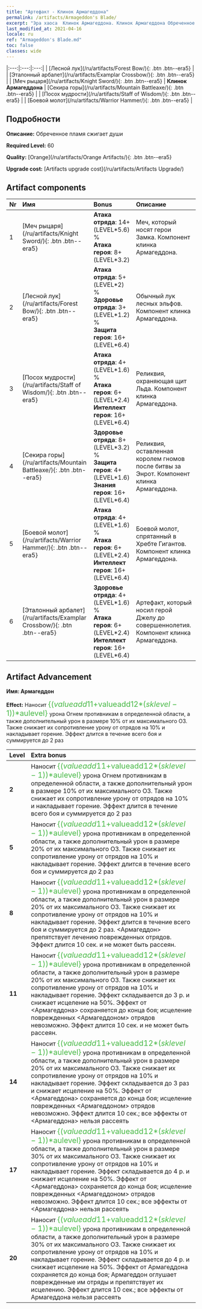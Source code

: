 ```yaml
---
title: "Артефакт - Клинок Армагеддона"
permalink: /artifacts/Armageddon's Blade/
excerpt: "Эра хаоса  Клинок Армагеддона. Клинок Армагеддона Обреченное пламя сжигает души"
last_modified_at: 2021-04-16
locale: ru
ref: "Armageddon's Blade.md"
toc: false
classes: wide
---
```


  |:---:|:---:|:---:| 
  | [Лесной лук](/ru/artifacts/Forest Bow/){: .btn .btn--era5} |   | [Эталонный арбалет](/ru/artifacts/Examplar Crossbow/){: .btn .btn--era5} | 
  | [Меч рыцаря](/ru/artifacts/Knight Sword/){: .btn .btn--era5} | **Клинок Армагеддона** | [Секира горы](/ru/artifacts/Mountain Battleaxe/){: .btn .btn--era5} | 
  | [Посох мудрости](/ru/artifacts/Staff of Wisdom/){: .btn .btn--era5} |   | [Боевой молот](/ru/artifacts/Warrior Hammer/){: .btn .btn--era5} | 


## Подробности

 **Описание:** Обреченное пламя сжигает души

 **Required Level:** 60

 **Quality:** [Orange](/ru/artifacts/Orange Artifacts/){: .btn .btn--era5}

 **Upgrade cost:** [Artifacts upgrade cost](/ru/artifacts/Artifacts Upgrade/)



## Artifact components

  | Nr |    Имя    |   Bonus | Описание | 
  |:---|:-----------|:--------|:------------| 
  | 1 | [Меч рыцаря](/ru/artifacts/Knight Sword/){: .btn .btn--era5} | **Атака отряда**: 14+(LEVEL\*5.6) %<br/>**Атака героя**: 8+(LEVEL\*3.2) | Меч, который носят герои Замка. Компонент клинка Армагеддона. | 
  | 2 | [Лесной лук](/ru/artifacts/Forest Bow/){: .btn .btn--era5} | **Атака отряда**: 5+(LEVEL\*2) %<br/>**Здоровье отряда**: 3+(LEVEL\*1.2) %<br/>**Защита героя**: 16+(LEVEL\*6.4) | Обычный лук лесных эльфов. Компонент клинка Армагеддона. | 
  | 3 | [Посох мудрости](/ru/artifacts/Staff of Wisdom/){: .btn .btn--era5} | **Атака отряда**: 4+(LEVEL\*1.6) %<br/>**Атака героя**: 6+(LEVEL\*2.4)<br/>**Интеллект героя**: 16+(LEVEL\*6.4) | Реликвия, охраняющая щит Льда. Компонент клинка Армагеддона. | 
  | 4 | [Секира горы](/ru/artifacts/Mountain Battleaxe/){: .btn .btn--era5} | **Здоровье отряда**: 8+(LEVEL\*3.2) %<br/>**Защита героя**: 4+(LEVEL\*1.6)<br/>**Знания героя**: 16+(LEVEL\*6.4) | Реликвия, оставленная королем гномов после битвы за Энрот. Компонент клинка Армагеддона. | 
  | 5 | [Боевой молот](/ru/artifacts/Warrior Hammer/){: .btn .btn--era5} | **Атака отряда**: 4+(LEVEL\*1.6) %<br/>**Атака героя**: 6+(LEVEL\*2.4)<br/>**Интеллект героя**: 16+(LEVEL\*6.4) | Боевой молот, спрятанный в Хребте Гигантов. Компонент клинка Армагеддона. | 
  | 6 | [Эталонный арбалет](/ru/artifacts/Examplar Crossbow/){: .btn .btn--era5} | **Здоровье отряда**: 4+(LEVEL\*1.6) %<br/>**Атака героя**: 6+(LEVEL\*2.4)<br/>**Интеллект героя**: 16+(LEVEL\*6.4) | Артефакт, который носил герой Джелу до совершеннолетия. Компонент клинка Армагеддона. | 


## Artifact Advancement

 **Имя: Армагеддон**

 **Effect:** Наносит <span style="color: #48b946;font-size:20px">{($valueadd11+$valueadd12*($sklevel-1))*$aulevel}</span> урона Огнем противникам в определенной области, а также дополнительный урон в размере 10% от их максимального ОЗ. Также снижает их сопротивление урону от отрядов на 10% и накладывает горение. Эффект длится в течение всего боя и суммируется до 2 раз

  |  Level  |    Extra bonus  | 
  |:--------|:----------------| 
  | **2** | Наносит <span style="color: #48b946;font-size:20px">{($valueadd11+$valueadd12*($sklevel-1))*$aulevel}</span> урона Огнем противникам в определенной области, а также дополнительный урон в размере 10% от их максимального ОЗ. Также снижает их сопротивление урону от отрядов на 10% и накладывает горение. Эффект длится в течение всего боя и суммируется до 2 раз | 
  | **5** | Наносит <span style="color: #48b946;font-size:20px">{($valueadd11+$valueadd12*($sklevel-1))*$aulevel}</span> урона противникам в определенной области, а также дополнительный урон в размере 20% от их максимального ОЗ. Также снижает их сопротивление урону от отрядов на 10% и накладывает горение. Эффект длится в течение всего боя и суммируется до 2 раз | 
  | **8** | Наносит <span style="color: #48b946;font-size:20px">{($valueadd11+$valueadd12*($sklevel-1))*$aulevel}</span> урона противникам в определенной области, а также дополнительный урон в размере 20% от их максимального ОЗ. Также снижает их сопротивление урону от отрядов на 10% и накладывает горение. Эффект длится в течение всего боя и суммируется до 2 раз. <Армагеддон> препятствует лечению поврежденных отрядов. Эффект длится 10 сек. и не может быть рассеян. | 
  | **11** | Наносит <span style="color: #48b946;font-size:20px">{($valueadd11+$valueadd12*($sklevel-1))*$aulevel}</span> урона противникам в определенной области, а также дополнительный урон в размере 20% от их максимального ОЗ. Также снижает их сопротивление урону от отрядов на 10% и накладывает горение. Эффект складывается до 3 р. и снижает исцеление на 50%. Эффект от <Армагеддона> сохраняется до конца боя; исцеление поврежденных <Армагеддоном> отрядов невозможно. Эффект длится 10 сек. и не может быть рассеян. | 
  | **14** | Наносит <span style="color: #48b946;font-size:20px">{($valueadd11+$valueadd12*($sklevel-1))*$aulevel}</span> урона противникам в определенной области, а также дополнительный урон в размере 20% от их максимального ОЗ. Также снижает их сопротивление урону от отрядов на 10% и накладывает горение. Эффект складывается до 3 раз и снижает исцеление на 50%. Эффект от <Армагеддона> сохраняется до конца боя; исцеление поврежденных <Армагеддоном> отрядов невозможно. Эффект длится 10 сек.; все эффекты от <Армагеддона> нельзя рассеять | 
  | **17** | Наносит <span style="color: #48b946;font-size:20px">{($valueadd11+$valueadd12*($sklevel-1))*$aulevel}</span> урона противникам в определенной области, а также дополнительный урон в размере 30% от их максимального ОЗ. Также снижает их сопротивление урону от отрядов на 10% и накладывает горение. Эффект складывается до 4 р. и снижает исцеление на 50%. Эффект от <Армагеддона> сохраняется до конца боя; исцеление поврежденных <Армагеддоном> отрядов невозможно. Эффект длится 10 сек.; все эффекты от <Армагеддона> нельзя рассеять | 
  | **20** | Наносит <span style="color: #48b946;font-size:20px">{($valueadd11+$valueadd12*($sklevel-1))*$aulevel}</span> урона противникам в определенной области, а также дополнительный урон в размере 30% от их максимального ОЗ. Также снижает их сопротивление урону от отрядов на 10% и накладывает горение. Эффект складывается до 4 р. и снижает исцеление на 50%. Эффект от Армагеддона сохраняется до конца боя; Армагеддон оглушает поврежденные им отряды и препятствует их исцелению. Эффект длится 10 сек.; все эффекты от Армагеддона нельзя рассеять | 
